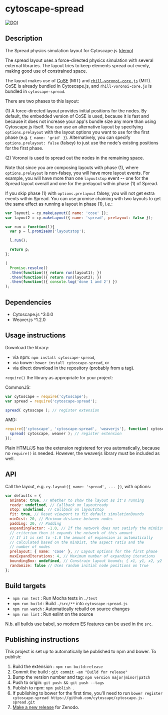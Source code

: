 cytoscape-spread
================================================================================
[![DOI](https://zenodo.org/badge/42206822.svg)](https://zenodo.org/badge/latestdoi/42206822)

## Description

The Spread physics simulation layout for Cytoscape.js ([demo](https://cytoscape.github.io/cytoscape.js-spread/))

The spread layout uses a force-directed physics simulation with several external libraries.  The layout tries to keep elements spread out evenly, making good use of constrained space.

The layout makes use of [CoSE](http://js.cytoscape.org/#layouts/cose) (MIT) and [`rhill-voronoi-core.js`](https://github.com/gorhill/Javascript-Voronoi) (MIT).  CoSE is already bundled in Cytoscape.js, and `rhill-voronoi-core.js` is bundled in `cytoscape-spread`.

There are two phases to this layout:

(1) A force-directed layout provides initial positions for the nodes.  By default, the embedded version of CoSE is used, because it is fast and because it does not increase your app's bundle size any more than using Cytoscape.js itself.  You can use an alternative layout by specifying `options.prelayout` with the layout options you want to use for the first phase (e.g. `{ name: 'grid' }`).  Alternatively, you can specify `options.prelayout: false` (falsey) to just use the node's existing positions for the first phase.

(2) Voronoi is used to spread out the nodes in the remaining space.

Note that since you are composing layouts with phase (1), where `options.prelayout` is non-falsey, you will have more layout events.  For example, you will have more than one `layoutstop` event -- one for the Spread layout overall and one for the prelayout within phase (1) of Spread.

If you skip phase (1) with `options.prelayout` falsey, you will not get extra events within Spread.  You can use promise chaining with two layouts to get the same effect as running a layout in phase (1), i.e.:

```js
var layout1 = cy.makeLayout({ name: 'cose' });
var layout2 = cy.makeLayout({ name: 'spread', prelayout: false });

var run = function(l){
  var p = l.promiseOn('layoutstop');

  l.run();

  return p;
};

(
  Promise.resolve()
  .then(function(){ return run(layout1); })
  .then(function(){ return run(layout2); })
  .then(function(){ console.log('done 1 and 2') })
);
```

## Dependencies

 * Cytoscape.js ^3.0.0
 * Weaver.js ^1.2.0


## Usage instructions

Download the library:
 * via npm: `npm install cytoscape-spread`,
 * via bower: `bower install cytoscape-spread`, or
 * via direct download in the repository (probably from a tag).

`require()` the library as appropriate for your project:

CommonJS:
```js
var cytoscape = require('cytoscape');
var spread = require('cytoscape-spread');

spread( cytoscape ); // register extension
```

AMD:
```js
require(['cytoscape', 'cytoscape-spread', 'weaverjs'], function( cytoscape, spread, weaver ){
  spread( cytoscape, weaver ); // register extension
});
```

Plain HTML/JS has the extension registered for you automatically, because no `require()` is needed. However, the weaverjs library must be included as well.


## API

Call the layout, e.g. `cy.layout({ name: 'spread', ... })`, with options:

```js
var defaults = {
  animate: true, // Whether to show the layout as it's running
  ready: undefined, // Callback on layoutready
  stop: undefined, // Callback on layoutstop
  fit: true, // Reset viewport to fit default simulationBounds
  minDist: 20, // Minimum distance between nodes
  padding: 20, // Padding
  expandingFactor: -1.0, // If the network does not satisfy the minDist
  // criterium then it expands the network of this amount
  // If it is set to -1.0 the amount of expansion is automatically
  // calculated based on the minDist, the aspect ratio and the
  // number of nodes
  prelayout: { name: 'cose' }, // Layout options for the first phase
  maxExpandIterations: 4, // Maximum number of expanding iterations
  boundingBox: undefined, // Constrain layout bounds; { x1, y1, x2, y2 } or { x1, y1, w, h }
  randomize: false // Uses random initial node positions on true
};
```


## Build targets

* `npm run test` : Run Mocha tests in `./test`
* `npm run build` : Build `./src/**` into `cytoscape-spread.js`
* `npm run watch` : Automatically rebuild on source changes
* `npm run lint` : Run eslint on the source

N.b. all builds use babel, so modern ES features can be used in the `src`.


## Publishing instructions

This project is set up to automatically be published to npm and bower.  To publish:

1. Build the extension : `npm run build:release`
1. Commit the build : `git commit -am "Build for release"`
1. Bump the version number and tag: `npm version major|minor|patch`
1. Push to origin: `git push && git push --tags`
1. Publish to npm: `npm publish .`
1. If publishing to bower for the first time, you'll need to run `bower register cytoscape-spread https://github.com/cytoscape/cytoscape.js-spread.git`
1. [Make a new release](https://github.com/cytoscape/cytoscape.js-spread/releases/new) for Zenodo.
